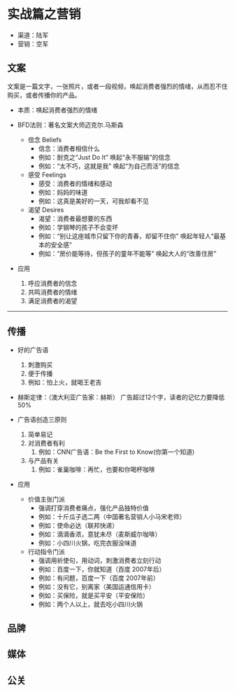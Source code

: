 
# 实战篇之营销 #
- 渠道：陆军
- 营销：空军

## 文案 ##
文案是一篇文字，一张照片，或者一段视频，唤起消费者强烈的情绪，从而忍不住购买，或者传播你的产品。

- 本质：唤起消费者强烈的情绪


- BFD法则：著名文案大师迈克尔.马斯森
	- 信念 Beliefs
		- 信念：消费者相信什么
		- 例如：耐克之“Just Do It” 唤起“永不服输”的信念
		- 例如：“太不巧，这就是我” 唤起“为自己而活”的信念
	- 感受 Feelings
		- 感受：消费者的情绪和感动
		- 例如：妈妈的味道
		- 例如：这真是美好的一天，可我却看不见
	- 渴望 Desires
		- 渴望：消费者最想要的东西
		- 例如：学钢琴的孩子不会变坏
		- 例如：“别让这座城市只留下你的青春，却留不住你” 唤起年轻人“最基本的安全感”
		- 例如：“房价能等待，但孩子的童年不能等” 唤起大人的“改善住房”

- 应用
	1. 呼应消费者的信念
	2. 共鸣消费者的情绪
	3. 满足消费者的渴望		

----------
## 传播 ##
- 好的广告语
	1. 刺激购买
	2. 便于传播
	3. 例如：怕上火，就喝王老吉

- 赫斯定律：（澳大利亚广告家：赫斯）
	 广告超过12个字，读者的记忆力要降低50%

- 广告语创造三原则
	1. 简单易记
	2. 对消费者有利
		1. 例如：CNN广告语：Be the First to Know(你第一个知道)
	3. 与产品有关
		1. 例如：雀巢咖啡：再忙，也要和你喝杯咖啡

- 应用
	- 价值主张门派
		- 强调打穿消费者痛点，强化产品独特价值
		- 例如：十斤瓜子选二两（中国著名营销人小马宋老师）
		- 例如：使命必达（联邦快递）
		- 例如：滴滴香浓，意犹未尽（麦斯威尔咖啡）
		- 例如：小四川火锅，吃完衣服没味道
	- 行动指令门派
		- 强调用祈使句，用动词，刺激消费者立刻行动
		- 例如：百度一下，你就知道（百度 2007年后）
		- 例如：有问题，百度一下（百度 2007年前）
		- 例如：没有它，别离家（美国运通信用卡）
		- 例如：买保险，就是买平安（平安保险）
		- 例如：两个人以上，就去吃小四川火锅

## 品牌 ##

## 媒体 ##

## 公关 ##



